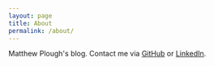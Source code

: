 ```yaml
---
layout: page
title: About
permalink: /about/
---
```


Matthew Plough's blog.  Contact me via [GitHub](https://github.com/mplough/) or
[LinkedIn](https://www.linkedin.com/in/matthew-plough/).
